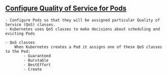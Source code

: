 
## [Configure Quality of Service for Pods](https://kubernetes.io/docs/tasks/configure-pod-container/quality-service-pod/)

```
- Configure Pods so that they will be assigned particular Quality of Service (QoS) classes. 
- Kubernetes uses QoS classes to make decisions about scheduling and evicting Pods

- QoS classes 
    When Kubernetes creates a Pod it assigns one of these QoS classes to the Pod:
        - Guaranteed
        - Burstable
        - BestEffort
        - Create 

```
